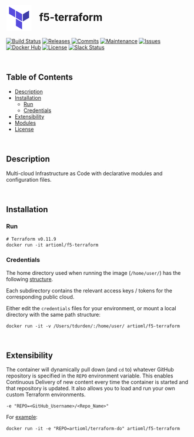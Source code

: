 # <img align="center" src="img/terraform.svg" width="70">&nbsp;&nbsp; f5-terraform
[![Build Status](https://img.shields.io/travis/com/ArtiomL/f5-terraform/develop.svg)](https://travis-ci.com/ArtiomL/f5-terraform)
[![Releases](https://img.shields.io/github/release/ArtiomL/f5-terraform.svg)](https://github.com/ArtiomL/f5-terraform/releases)
[![Commits](https://img.shields.io/github/commits-since/ArtiomL/f5-terraform/latest.svg?label=commits%20since)](https://github.com/ArtiomL/f5-terraform/commits/master)
[![Maintenance](https://img.shields.io/maintenance/yes/2018.svg)](https://github.com/ArtiomL/f5-terraform/graphs/code-frequency)
[![Issues](https://img.shields.io/github/issues/ArtiomL/f5-terraform.svg)](https://github.com/ArtiomL/f5-terraform/issues)
[![Docker Hub](https://img.shields.io/docker/pulls/artioml/f5-terraform.svg)](https://hub.docker.com/r/artioml/f5-terraform/)
[![License](https://img.shields.io/badge/license-MIT-blue.svg)](/LICENSE)
[![Slack Status](https://f5cloudsolutions.herokuapp.com/badge.svg)](https://f5cloudsolutions.herokuapp.com)

&nbsp;&nbsp;

## Table of Contents
- [Description](#description)
- [Installation](#installation)
	- [Run](#run)
	- [Credentials](#credentials)
- [Extensibility](#extensibility)
- [Modules](#modules)
- [License](LICENSE)

&nbsp;&nbsp;

## Description

Multi-cloud Infrastructure as Code with declarative modules and configuration files.

&nbsp;&nbsp;

## Installation

### Run
```shell
# Terraform v0.11.9
docker run -it artioml/f5-terraform

```

### Credentials
The home directory used when running the image (`/home/user/`) has the following [structure](.creds).

Each subdirectory contains the relevant access keys / tokens for the corresponding public cloud.

Either edit the `credentials` files for your environment, or mount a local directory with the same path structure:

```
docker run -it -v /Users/tdurden/:/home/user/ artioml/f5-terraform
```

&nbsp;&nbsp;

## Extensibility
The container will dynamically pull down (and `cd` to) whatever GitHub repository is specified in the `REPO` environment variable. This enables Continuous Delivery of new content every time the container is started and that repository is updated. It also allows you to load and run your own custom Terraform environments.

```shell
-e "REPO=<GitHub_Username>/<Repo_Name>"
```
For [example](https://github.com/ArtiomL/terraform-do):
```shell
docker run -it -e "REPO=artioml/terraform-do" artioml/f5-terraform
```

&nbsp;&nbsp;


